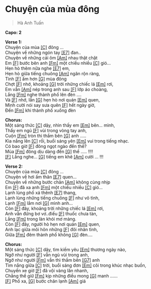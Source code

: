 # Chuyện của mùa đông
> Hà Anh Tuấn

**Capo: 2**   
   
**Verse 1:**   
Chuyện của mùa [[C]]() đông …   
Chuyện về những ngón tay [[E7]]() đan..   
Chuyện về những cái ôm [[Am]]() nhau thật chặt   
Em [[F]]() bước bên anh [[Fm]]() một chiều nhiều [[C]]() gió…   
Hẹn hò thêm nữa nghe [[E7]]() em,   
Hẹn hò giữa tiếng chuông [[Am]]() ngân rộn ràng,   
Tình [[F]]() ấm hơn [[G]]() mùa đông   
Chợt [[F]]() nhớ, khoảng [[G]]() trời những chiếc lá [[Em]]() rơi,   
Em vẫn [[Am]]() nép trong anh sau [[F]]() lớp áo choàng,   
Lắng [[Fm]]() nghe thành phố lên đèn ….   
Và [[F]]() nhớ, lần [[G]]() hẹn hò nơi quán [[Em]]() quen,   
Mình cười nói say sưa quên [[F]]() hết ngày giờ,   
Đến [[Fm]]() khi thành phố xuống đèn   
 
**Chorus:**   
Một sáng thức [[C]]() dậy, nhìn thấy em [[Em]]() bên… mình,   
Thấy em ngủ [[F]]() vùi trong vòng tay anh,   
Cuộn [[Fm]]() tròn thì thầm bên [[G]]() anh …..   
Kìa nắng lên [[C]]() rồi, buổi sáng yên [[Em]]() vui trong tiếng nhạc.   
Có bao giờ [[F]]() đông ngọt ngào đến thế?   
Mùa [[Fm]]() đông dịu dàng đến [[G]]() thế ….. !!!!   
[[F]]() Lắng nghe… [[G]]() tiếng em khẽ [[Am]]() cười … !!!   

**Verse 2:**   
Chuyện của mùa [[C]]() đông …   
Chuyện về hơi ấm thân [[E7]]() quen…   
Chuyện về những bước chân [[Am]]() không cùng nhịp   
Em [[F]]() đã xa anh [[Fm]]() một chiều nhiều [[C]]() gió…   
Lạnh lùng phố xá thênh [[E7]]() thang,   
Lạnh lùng những tiếng chuông [[F]]() như vô tình,   
Lạnh [[Fm]]() lắm nơi [[G]]() mình anh…   
Còn [[F]]() đây, khoảng trời những chiếc lá [[Em]]() rơi,   
Anh vẫn đứng bơ vơ..điếu [[F]]() thuốc chưa tàn,   
Lắng [[Fm]]() trong làn khói mơ màng.   
Còn [[F]]() đây, người hò hẹn nơi quán [[Em]]() quen,   
Anh lạc giữa môi hôn những [[F]]() đôi nhân tình,   
Giữa [[Fm]]() đêm thành phố không [[G]]() đèn….   
   
**Chorus:**     
Một sáng thức [[C]]() dậy, tìm kiếm yêu [[Em]]() thương ngày nào,   
Ngỡ như người [[F]]() vẫn ngủ vùi trong anh,   
Ngỡ như người [[Fm]]() vẫn thì thầm bên [[G7]]() anh   
Tìm nắng giữa [[C]]() trời, buổi sáng đơn [[Em]]() côi trong khúc nhạc buồn,   
Chuyến xe giờ [[F]]() đã vội vàng lăn nhanh,   
Chẳng thể giữ [[Fm]]() kịp những điều mong [[G]]() manh ……   
[[F]]() Phố xa, [[G]]() bước chân lạnh [[Am]]() giá   
   
